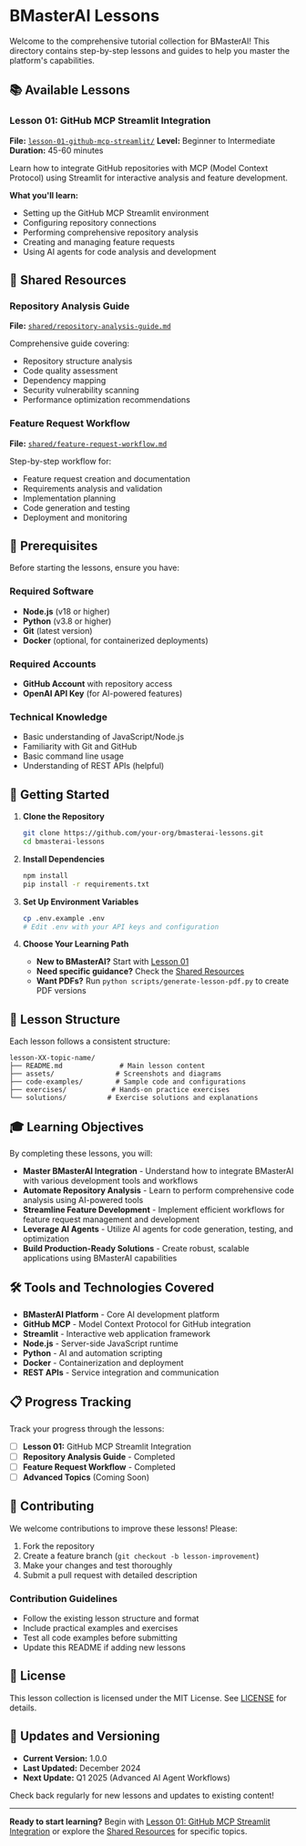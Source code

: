 # BMasterAI Lessons

Welcome to the comprehensive tutorial collection for BMasterAI! This directory contains step-by-step lessons and guides to help you master the platform's capabilities.

## 📚 Available Lessons

### Lesson 01: GitHub MCP Streamlit Integration
**File:** [`lesson-01-github-mcp-streamlit/`](./lesson-01-github-mcp-streamlit/)
**Level:** Beginner to Intermediate
**Duration:** 45-60 minutes

Learn how to integrate GitHub repositories with MCP (Model Context Protocol) using Streamlit for interactive analysis and feature development.

**What you'll learn:**
- Setting up the GitHub MCP Streamlit environment
- Configuring repository connections
- Performing comprehensive repository analysis
- Creating and managing feature requests
- Using AI agents for code analysis and development

## 🔧 Shared Resources

### Repository Analysis Guide
**File:** [`shared/repository-analysis-guide.md`](./shared/repository-analysis-guide.md)

Comprehensive guide covering:
- Repository structure analysis
- Code quality assessment
- Dependency mapping
- Security vulnerability scanning
- Performance optimization recommendations

### Feature Request Workflow
**File:** [`shared/feature-request-workflow.md`](./shared/feature-request-workflow.md)

Step-by-step workflow for:
- Feature request creation and documentation
- Requirements analysis and validation
- Implementation planning
- Code generation and testing
- Deployment and monitoring

## 🎯 Prerequisites

Before starting the lessons, ensure you have:

### Required Software
- **Node.js** (v18 or higher)
- **Python** (v3.8 or higher)
- **Git** (latest version)
- **Docker** (optional, for containerized deployments)

### Required Accounts
- **GitHub Account** with repository access
- **OpenAI API Key** (for AI-powered features)

### Technical Knowledge
- Basic understanding of JavaScript/Node.js
- Familiarity with Git and GitHub
- Basic command line usage
- Understanding of REST APIs (helpful)

## 🚀 Getting Started

1. **Clone the Repository**
   ```bash
   git clone https://github.com/your-org/bmasterai-lessons.git
   cd bmasterai-lessons
   ```

2. **Install Dependencies**
   ```bash
   npm install
   pip install -r requirements.txt
   ```

3. **Set Up Environment Variables**
   ```bash
   cp .env.example .env
   # Edit .env with your API keys and configuration
   ```

4. **Choose Your Learning Path**
   - **New to BMasterAI?** Start with [Lesson 01](./lesson-01-github-mcp-streamlit/)
   - **Need specific guidance?** Check the [Shared Resources](#-shared-resources)
   - **Want PDFs?** Run `python scripts/generate-lesson-pdf.py` to create PDF versions

## 📖 Lesson Structure

Each lesson follows a consistent structure:

```
lesson-XX-topic-name/
├── README.md              # Main lesson content
├── assets/               # Screenshots and diagrams
├── code-examples/        # Sample code and configurations
├── exercises/           # Hands-on practice exercises
└── solutions/          # Exercise solutions and explanations
```

## 🎓 Learning Objectives

By completing these lessons, you will:

- **Master BMasterAI Integration** - Understand how to integrate BMasterAI with various development tools and workflows
- **Automate Repository Analysis** - Learn to perform comprehensive code analysis using AI-powered tools
- **Streamline Feature Development** - Implement efficient workflows for feature request management and development
- **Leverage AI Agents** - Utilize AI agents for code generation, testing, and optimization
- **Build Production-Ready Solutions** - Create robust, scalable applications using BMasterAI capabilities

## 🛠️ Tools and Technologies Covered

- **BMasterAI Platform** - Core AI development platform
- **GitHub MCP** - Model Context Protocol for GitHub integration
- **Streamlit** - Interactive web application framework
- **Node.js** - Server-side JavaScript runtime
- **Python** - AI and automation scripting
- **Docker** - Containerization and deployment
- **REST APIs** - Service integration and communication

## 📋 Progress Tracking

Track your progress through the lessons:

- [ ] **Lesson 01:** GitHub MCP Streamlit Integration
- [ ] **Repository Analysis Guide** - Completed
- [ ] **Feature Request Workflow** - Completed
- [ ] **Advanced Topics** (Coming Soon)

## 🤝 Contributing

We welcome contributions to improve these lessons! Please:

1. Fork the repository
2. Create a feature branch (`git checkout -b lesson-improvement`)
3. Make your changes and test thoroughly
4. Submit a pull request with detailed description

### Contribution Guidelines
- Follow the existing lesson structure and format
- Include practical examples and exercises
- Test all code examples before submitting
- Update this README if adding new lessons


## 📄 License

This lesson collection is licensed under the MIT License. See [LICENSE](../LICENSE) for details.

## 🔄 Updates and Versioning

- **Current Version:** 1.0.0
- **Last Updated:** December 2024
- **Next Update:** Q1 2025 (Advanced AI Agent Workflows)

Check back regularly for new lessons and updates to existing content!

---

**Ready to start learning?** Begin with [Lesson 01: GitHub MCP Streamlit Integration](./lesson-01-github-mcp-streamlit/) or explore the [Shared Resources](#-shared-resources) for specific topics.